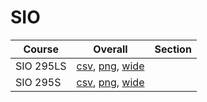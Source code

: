 # SIO

| Course | Overall | Section |
| ------ | ------- | ------- |
| SIO 295LS | [csv](https://github.com/UCSD-Historical-Enrollment-Data/2024Summer3/blob/main/overall/SIO%20295LS.csv), [png](https://raw.githubusercontent.com/UCSD-Historical-Enrollment-Data/2024Summer3/main/plot_overall/SIO%20295LS.png), [wide](https://raw.githubusercontent.com/UCSD-Historical-Enrollment-Data/2024Summer3/main/plot_overall_wide/SIO%20295LS.png) |  |
| SIO 295S | [csv](https://github.com/UCSD-Historical-Enrollment-Data/2024Summer3/blob/main/overall/SIO%20295S.csv), [png](https://raw.githubusercontent.com/UCSD-Historical-Enrollment-Data/2024Summer3/main/plot_overall/SIO%20295S.png), [wide](https://raw.githubusercontent.com/UCSD-Historical-Enrollment-Data/2024Summer3/main/plot_overall_wide/SIO%20295S.png) |  |
